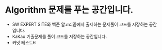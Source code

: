 # Algorithm 문제를 푸는 공간입니다.

- SW EXPERT SITE와 백준 알고리즘에서 출제하는 문제풀이 코드를 저장하는 공간입니다.
- KaKao  기출문제를 풀이 코드를 저장하는 공간입니다.
- 커밋 테스트6
